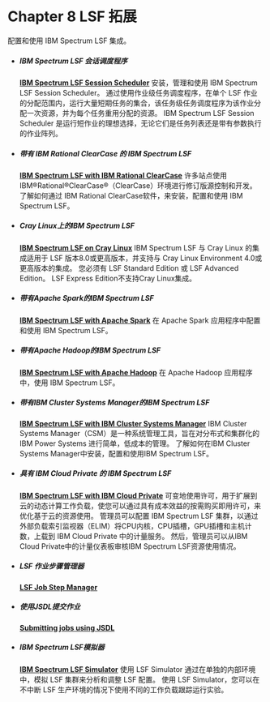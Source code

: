 #  Chapter 8 LSF 拓展

配置和使用 IBM Spectrum LSF 集成。

- ##### IBM Spectrum LSF 会话调度程序

  **[IBM Spectrum LSF Session Scheduler](https://www.ibm.com/support/knowledgecenter/SSWRJV_10.1.0/lsf_welcome/lsf_kc_ss.html?view=kc)**
  安装，管理和使用 IBM Spectrum LSF Session Scheduler。 通过使用作业级任务调度程序，在单个 LSF 作业的分配范围内，运行大量短期任务的集合，该任务级任务调度程序为该作业分配一次资源，并为每个任务重用分配的资源。 IBM Spectrum LSF Session Scheduler 是运行短作业的理想选择，无论它们是任务列表还是带有参数执行的作业阵列。

- ##### 带有 IBM Rational ClearCase 的 IBM Spectrum LSF

  **[IBM Spectrum LSF with IBM Rational ClearCase](https://www.ibm.com/support/knowledgecenter/SSWRJV_10.1.0/lsf_welcome/lsf_kc_clearcase.html?view=kc)**
  许多站点使用 IBM®Rational®ClearCase®（ClearCase）环境进行修订版源控制和开发。 了解如何通过 IBM Rational ClearCase软件，来安装，配置和使用 IBM Spectrum LSF。

- ##### Cray Linux上的IBM Spectrum LSF

  **[IBM Spectrum LSF on Cray Linux](https://www.ibm.com/support/knowledgecenter/SSWRJV_10.1.0/lsf_welcome/lsf_kc_cray.html?view=kc)**
  IBM Spectrum LSF 与 Cray Linux 的集成适用于 LSF 版本8.0或更高版本，并支持与 Cray Linux Environment 4.0或更高版本的集成。 您必须有 LSF Standard Edition 或 LSF Advanced Edition。 LSF Express Edition不支持Cray Linux集成。

- ##### 带有Apache Spark的IBM Spectrum LSF

  **[IBM Spectrum LSF with Apache Spark](https://www.ibm.com/support/knowledgecenter/SSWRJV_10.1.0/lsf_welcome/lsf_kc_spark.html?view=kc)**
  在 Apache Spark 应用程序中配置和使用 IBM Spectrum LSF。

- ##### 带有Apache Hadoop的IBM Spectrum LSF

  **[IBM Spectrum LSF with Apache Hadoop](https://www.ibm.com/support/knowledgecenter/SSWRJV_10.1.0/lsf_welcome/lsf_kc_hadoop.html?view=kc)**
  在 Apache Hadoop 应用程序中，使用 IBM Spectrum LSF。

- ##### 带有IBM Cluster Systems Manager的IBM Spectrum LSF

  **[IBM Spectrum LSF with IBM Cluster Systems Manager](https://www.ibm.com/support/knowledgecenter/SSWRJV_10.1.0/lsf_welcome/lsf_kc_csm.html?view=kc)**
  IBM Cluster Systems Manager（CSM）是一种系统管理工具，旨在对分布式和集群化的 IBM Power Systems 进行简单，低成本的管理。 了解如何在IBM Cluster Systems Manager中安装，配置和使用IBM Spectrum LSF。

- ##### 具有 IBM Cloud Private 的 IBM Spectrum LSF

  **[IBM Spectrum LSF with IBM Cloud Private](https://www.ibm.com/support/knowledgecenter/SSWRJV_10.1.0/lsf_welcome/lsf_kc_icp.html?view=kc)**
  可变地使用许可，用于扩展到云的动态计算工作负载，使您可以通过具有成本效益的按需购买即用许可，来优化基于云的资源使用。 管理员可以配置 IBM Spectrum LSF 集群，以通过外部负载索引监视器（ELIM）将CPU内核，CPU插槽，GPU插槽和主机计数，上载到 IBM Cloud Private 中的计量服务。 然后，管理员可以从IBM Cloud Private中的计量仪表板审核IBM Spectrum LSF资源使用情况。

- ##### LSF 作业步骤管理器

  **[LSF Job Step Manager](https://www.ibm.com/support/knowledgecenter/SSWRJV_10.1.0/jsm/jsm_kickoff.html?view=kc)**

- ##### 使用JSDL提交作业

  **[Submitting jobs using JSDL](https://www.ibm.com/support/knowledgecenter/SSWRJV_10.1.0/lsf_admin/appendix_jsdl_lsf_admin.html?view=kc)**

- ##### IBM Spectrum LSF模拟器

  **[IBM Spectrum LSF Simulator](https://www.ibm.com/support/knowledgecenter/SSWRJV_10.1.0/lsf_welcome/lsf_kc_simulator.html?view=kc)**
  使用 LSF Simulator 通过在单独的内部环境中，模拟 LSF 集群来分析和调整 LSF 配置。 使用 LSF Simulator，您可以在不中断 LSF 生产环境的情况下使用不同的工作负载跟踪运行实验。